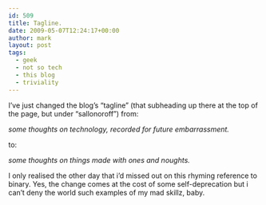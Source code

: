 ```yaml
---
id: 509
title: Tagline.
date: 2009-05-07T12:24:17+00:00
author: mark
layout: post
tags:
  - geek
  - not so tech
  - this blog
  - triviality
---
```

I&#8217;ve just changed the blog&#8217;s &#8220;tagline&#8221; (that subheading up there at the top of the page, but under &#8220;sallonoroff&#8221;) from:

_some thoughts on technology, recorded for future embarrassment._

to:

_some thoughts on things made with ones and noughts._

I only realised the other day that i&#8217;d missed out on this rhyming reference to binary. Yes, the change comes at the cost of some self-deprecation but i can&#8217;t deny the world such examples of my mad skillz, baby.